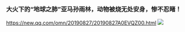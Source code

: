### 大火下的“地球之肺”亚马孙雨林，动物被烧无处安身，惨不忍睹！
https://new.qq.com/omn/20190827/20190827A0EVQZ00.html
![](https://inews.gtimg.com/newsapp_bt/0/10115825911/1000)